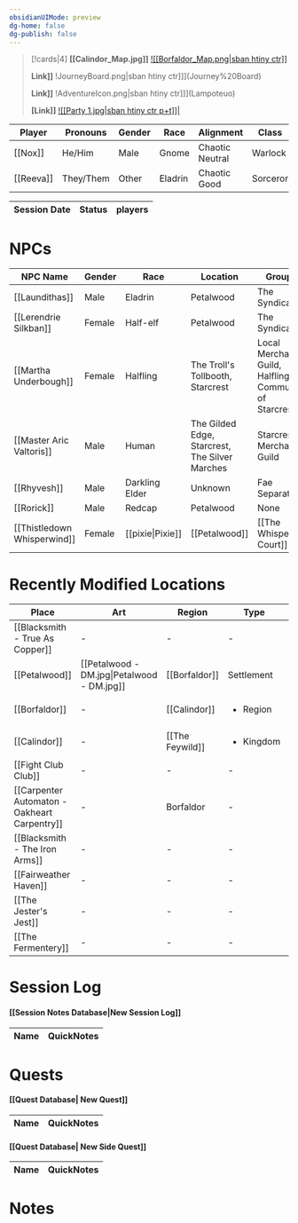 ```yaml
---
obsidianUIMode: preview
dg-home: false
dg-publish: false
---
```



> [!cards|4]
> **[[Calindor_Map.jpg]]**
> [![[Borfaldor_Map.png\|sban htiny ctr]]](Borfaldor.md)
> 
> **Link]]**
> !JourneyBoard.png\|sban htiny ctr]]](Journey%20Board)
>
> **Link]]**
> !AdventureIcon.png\|sban htiny ctr]]](Lampoteuo)
> 
> **[Link]]**
> [![[Party 1.jpg\|sban htiny ctr p+t]]|](Players)


<!-- QueryToSerialize: TABLE WITHOUT ID link(file.name) AS "Player", Pronouns, Gender, Race, Alignment, Class, Background, Religion FROM "content/4. World" WHERE contains(Role, "Player") -->
<!-- SerializedQuery: TABLE WITHOUT ID link(file.name) AS "Player", Pronouns, Gender, Race, Alignment, Class, Background, Religion FROM "content/4. World" WHERE contains(Role, "Player") -->

| Player                                       | Pronouns  | Gender | Race    | Alignment       | Class    | Background | Religion |
| -------------------------------------------- | --------- | ------ | ------- | --------------- | -------- | ---------- | -------- |
| [[Nox]]     | He/Him    | Male   | Gnome   | Chaotic Neutral | Warlock  | Acrobat    | \-       |
| [[Reeva]] | They/Them | Other  | Eladrin | Chaotic Good    | Sorceror | Folk Hero  | \-       |
<!-- SerializedQuery END -->






<!-- QueryToSerialize: TABLE WITHOUT ID link(file.name) AS "Session Date", Status, players from "1-Session Journals" where (type = "Session Journal") SORT file.name DESC -->
<!-- SerializedQuery: TABLE WITHOUT ID link(file.name) AS "Session Date", Status, players from "1-Session Journals" where (type = "Session Journal") SORT file.name DESC -->

| Session Date | Status | players |
| ------------ | ------ | ------- |
<!-- SerializedQuery END -->



# NPCs

<!-- QueryToSerialize: TABLE WITHOUT ID link(file.name) AS "NPC Name", Gender, Race, Location, Groups  FROM "content/4. World/NPCs" WHERE contains(Role, "NPC") -->
<!-- SerializedQuery: TABLE WITHOUT ID link(file.name) AS "NPC Name", Gender, Race, Location, Groups  FROM "content/4. World/NPCs" WHERE contains(Role, "NPC") -->

| NPC Name                                                                      | Gender | Race             | Location                                                                         | Groups                                                                                           |
| ----------------------------------------------------------------------------- | ------ | ---------------- | -------------------------------------------------------------------------------- | ------------------------------------------------------------------------------------------------ |
| [[Laundithas]]                           | Male   | Eladrin          | Petalwood                                                                        | The Syndicate                                                                                    |
| [[Lerendrie Silkban]]             | Female | Half-elf         | Petalwood                                                                        | The Syndicate                                                                                    |
| [[Martha Underbough]]             | Female | Halfling         | The Troll's Tollbooth, Starcrest                                                 | Local Merchants Guild, Halfling Community of Starcrest                                           |
| [[Master Aric Valtoris]]       | Male   | Human            | The Gilded Edge, Starcrest, The Silver Marches                                   | Starcrest Merchant's Guild                                                                       |
| [[Rhyvesh]]                                 | Male   | Darkling Elder   | Unknown                                                                          | Fae Separatists                                                                                  |
| [[Rorick]]                                   | Male   | Redcap           | Petalwood                                                                        | None                                                                                             |
| [[Thistledown Whisperwind]] | Female | [[pixie\|Pixie]] | [[Petalwood]] | [[The Whispering Court]] |
<!-- SerializedQuery END -->






# Recently Modified Locations


<!-- QueryToSerialize: TABLE without id file.link as Place, Art, Region, Type, GovtType as Government, Ruler, Defences, Law, Military, Factions FROM "content/4. World/Places/Calindor" SORT file.mtime DESC LIMIT 10 -->
<!-- SerializedQuery: TABLE without id file.link as Place, Art, Region, Type, GovtType as Government, Ruler, Defences, Law, Military, Factions FROM "content/4. World/Places/Calindor" SORT file.mtime DESC LIMIT 10 -->

| Place                                                                                                                                          | Art                                                              | Region                                                                 | Type                      | Government               | Ruler                                  | Defences   | Law    | Military | Factions    |
| ---------------------------------------------------------------------------------------------------------------------------------------------- | ---------------------------------------------------------------- | ---------------------------------------------------------------------- | ------------------------- | ------------------------ | -------------------------------------- | ---------- | ------ | -------- | ----------- |
| [[Blacksmith - True As Copper]]                           | \-                                                               | \-                                                                     | \-                        | \-                       | \-                                     | \-         | \-     | \-       | \-          |
| [[Petalwood]]                                                               | [[Petalwood - DM.jpg\|Petalwood - DM.jpg]] | [[Borfaldor]] | Settlement                | [[Feudalism]] | [[Finroth Tilvenar]] | None       | Warden | None     | placeholder |
| [[Borfaldor]]                                                                         | \-                                                               | [[Calindor]]             | <ul><li>Region</li></ul>  | \-                       | placeholder                            | \-         | \-     | \-       | placeholder |
| [[Calindor]]                                                                                     | \-                                                               | [[The Feywild]]                                           | <ul><li>Kingdom</li></ul> | \-                       | \-                                     | Formidable | \-     | \-       | \-          |
| [[Fight Club Club]]                                                             | \-                                                               | \-                                                                     | \-                        | \-                       | \-                                     | \-         | \-     | \-       | \-          |
| [[Carpenter Automaton - Oakheart Carpentry]] | \-                                                               | Borfaldor                                                              | \-                        | \-                       | \-                                     | \-         | \-     | \-       | \-          |
| [[Blacksmith - The Iron Arms]]                             | \-                                                               | \-                                                                     | \-                        | \-                       | \-                                     | \-         | \-     | \-       | \-          |
| [[Fairweather Haven]]                                                                   | \-                                                               | \-                                                                     | \-                        | \-                       | \-                                     | \-         | \-     | \-       | \-          |
| [[The Jester's Jest]]                                               | \-                                                               | \-                                                                     | \-                        | \-                       | \-                                     | \-         | \-     | \-       | \-          |
| [[The Fermentery]]                                                     | \-                                                               | \-                                                                     | \-                        | \-                       | \-                                     | \-         | \-     | \-       | \-          |
<!-- SerializedQuery END -->









# **Session Log**
#### **[[Session Notes Database|New Session Log]]**

<!-- QueryToSerialize: TABLE WITHOUT ID link(file.path, name) AS "Name", QuickNotes AS "QuickNotes" WHERE contains(NoteIcon, "SessionNote") AND contains(WhichParty, "Party 1") SORT file.name desc LIMIT 9 -->
<!-- SerializedQuery: TABLE WITHOUT ID link(file.path, name) AS "Name", QuickNotes AS "QuickNotes" WHERE contains(NoteIcon, "SessionNote") AND contains(WhichParty, "Party 1") SORT file.name desc LIMIT 9 -->

| Name | QuickNotes |
| ---- | ---------- |
<!-- SerializedQuery END -->

<!-- SerializedQuery END -->





# **Quests**
#### **[[Quest Database| New Quest]]**

<!-- QueryToSerialize: TABLE WITHOUT ID link(file.path, name) AS "Name", QuickNotes AS "QuickNotes" WHERE contains(NoteIcon, "Quest") AND contains(WhichParty, "Party 1") AND contains(status, "Active") SORT file.name asc -->
<!-- SerializedQuery: TABLE WITHOUT ID link(file.path, name) AS "Name", QuickNotes AS "QuickNotes" WHERE contains(NoteIcon, "Quest") AND contains(WhichParty, "Party 1") AND contains(status, "Active") SORT file.name asc -->

| Name | QuickNotes |
| ---- | ---------- |
<!-- SerializedQuery END -->

<!-- SerializedQuery END -->



#### **[[Quest Database| New Side Quest]]**

<!-- QueryToSerialize: TABLE WITHOUT ID link(file.path, name) AS "Name", QuickNotes AS "QuickNotes" WHERE contains(NoteIcon, "Side") AND contains(WhichParty, "Party 1") AND contains(status, "Active") SORT file.name asc -->
<!-- SerializedQuery: TABLE WITHOUT ID link(file.path, name) AS "Name", QuickNotes AS "QuickNotes" WHERE contains(NoteIcon, "Side") AND contains(WhichParty, "Party 1") AND contains(status, "Active") SORT file.name asc -->

| Name | QuickNotes |
| ---- | ---------- |
<!-- SerializedQuery END -->

<!-- SerializedQuery END -->



# **Notes**
